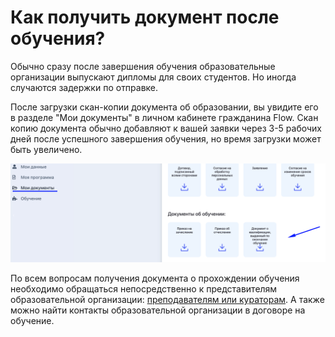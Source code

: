 # Как получить документ после обучения?

Обычно сразу после завершения обучения образовательные организации выпускают дипломы для своих студентов. Но иногда случаются задержки по отправке.

После загрузки скан-копии документа об образовании, вы увидите его в разделе "Мои документы" в личном кабинете гражданина Flow. Скан копию документа обычно добавляют к вашей заявки через 3-5 рабочих дней после успешного завершения обучения, но время загрузки может быть увеличено.

![](<.gitbook/assets/image (119).png>)

По всем вопросам получения документа о прохождении обучения необходимо обращаться непосредственно к представителям образовательной организации: [преподавателям или кураторам](gde-naiti-kuratora.md). А также можно найти контакты образовательной организации в договоре на обучение.

